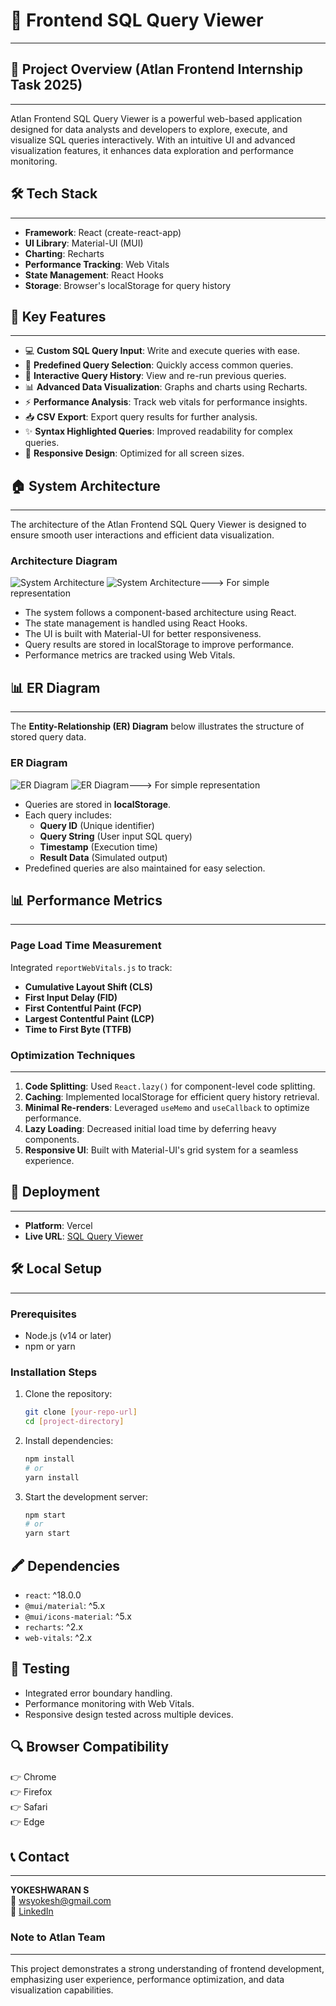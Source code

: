 # 🚀 Frontend SQL Query Viewer
----------------------------------------------

## 📌 Project Overview (Atlan Frontend Internship Task 2025)
-------------------------------------------------------------
Atlan Frontend SQL Query Viewer is a powerful web-based application designed for data analysts and developers to explore, execute, and visualize SQL queries interactively. With an intuitive UI and advanced visualization features, it enhances data exploration and performance monitoring.

## 🛠 Tech Stack
----------------
- **Framework**: React (create-react-app)
- **UI Library**: Material-UI (MUI)
- **Charting**: Recharts
- **Performance Tracking**: Web Vitals
- **State Management**: React Hooks
- **Storage**: Browser's localStorage for query history

## 🌟 Key Features
-------------------
- 💻 **Custom SQL Query Input**: Write and execute queries with ease.
- 💜 **Predefined Query Selection**: Quickly access common queries.
- 📂 **Interactive Query History**: View and re-run previous queries.
- 📊 **Advanced Data Visualization**: Graphs and charts using Recharts.
- ⚡ **Performance Analysis**: Track web vitals for performance insights.
- 📥 **CSV Export**: Export query results for further analysis.
- ✨ **Syntax Highlighted Queries**: Improved readability for complex queries.
- 📱 **Responsive Design**: Optimized for all screen sizes.

## 🏠 System Architecture
--------------------------
The architecture of the Atlan Frontend SQL Query Viewer is designed to ensure smooth user interactions and efficient data visualization.

### **Architecture Diagram**
![System Architecture](docs/system-architecture1.png)
![System Architecture](docs/system-architecture2.png)---> For simple representation

- The system follows a component-based architecture using React.
- The state management is handled using React Hooks.
- The UI is built with Material-UI for better responsiveness.
- Query results are stored in localStorage to improve performance.
- Performance metrics are tracked using Web Vitals.

## 📊 ER Diagram
-----------------
The **Entity-Relationship (ER) Diagram** below illustrates the structure of stored query data.

### **ER Diagram**
![ER Diagram](docs/er-diagram.png)
![ER Diagram](docs/er-diagram2.png)---> For simple representation

- Queries are stored in **localStorage**.
- Each query includes:
  - **Query ID** (Unique identifier)
  - **Query String** (User input SQL query)
  - **Timestamp** (Execution time)
  - **Result Data** (Simulated output)
- Predefined queries are also maintained for easy selection.

## 📊 Performance Metrics
---------------------------
### Page Load Time Measurement
Integrated `reportWebVitals.js` to track:
- **Cumulative Layout Shift (CLS)**
- **First Input Delay (FID)**
- **First Contentful Paint (FCP)**
- **Largest Contentful Paint (LCP)**
- **Time to First Byte (TTFB)**

### Optimization Techniques
---------------------------
1. **Code Splitting**: Used `React.lazy()` for component-level code splitting.
2. **Caching**: Implemented localStorage for efficient query history retrieval.
3. **Minimal Re-renders**: Leveraged `useMemo` and `useCallback` to optimize performance.
4. **Lazy Loading**: Decreased initial load time by deferring heavy components.
5. **Responsive UI**: Built with Material-UI's grid system for a seamless experience.

## 🚀 Deployment
-----------------
- **Platform**: Vercel
- **Live URL**: [SQL Query Viewer](https://sql-query-viewer-mu.vercel.app)

## 🛠 Local Setup
-----------------
### Prerequisites
- Node.js (v14 or later)
- npm or yarn

### Installation Steps
1. Clone the repository:
   ```bash
   git clone [your-repo-url]
   cd [project-directory]
   ```
2. Install dependencies:
   ```bash
   npm install
   # or
   yarn install
   ```
3. Start the development server:
   ```bash
   npm start
   # or
   yarn start
   ```

## 🖍 Dependencies
- `react`: ^18.0.0
- `@mui/material`: ^5.x
- `@mui/icons-material`: ^5.x
- `recharts`: ^2.x
- `web-vitals`: ^2.x

## 🤍 Testing
- Integrated error boundary handling.
- Performance monitoring with Web Vitals.
- Responsive design tested across multiple devices.

## 🔍 Browser Compatibility
👉 Chrome  
👉 Firefox  
👉 Safari  
👉 Edge  

## 📞 Contact
--------------
**YOKESHWARAN S**  
📧 wsyokesh@gmail.com  
🔗 [LinkedIn](https://linkedin.com/in/yokeshwaran-s-38893825b/)


### **Note to Atlan Team**
---------------------------
This project demonstrates a strong understanding of frontend development, emphasizing user experience, performance optimization, and data visualization capabilities.

